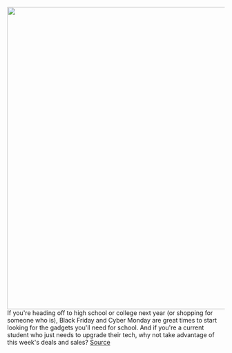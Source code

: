 <img src='https://cdn.vox-cdn.com/thumbor/cCnCyXvP0B4H2MBBbnlqDc65ZuM=/0x0:2040x1360/1200x800/filters:focal(857x517:1183x843)/cdn.vox-cdn.com/uploads/chorus_image/image/67873652/vpavic_200617_4067_0065.0.jpg' width='700px' /><br/>
If you're heading off to high school or college next year (or shopping for someone who is), Black Friday and Cyber Monday are great times to start looking for the gadgets you'll need for school. And if you're a current student who just needs to upgrade their tech, why not take advantage of this week's deals and sales?
<a href='https://www.theverge.com/21591498/black-friday-student-tech-deals-laptops-headphones-cyber-monday'> Source <a/>